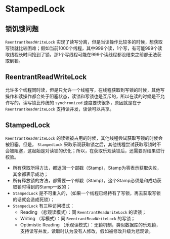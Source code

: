 # StampedLock

## 锁饥饿问题

`ReentrantReadWriteLock` 实现了读写分离，但是当读操作比较多的时候，想获取写锁就比较困难；假如当前1000个线程，其中999个读，1个写，有可能999个读取线程长时间抢到了锁，那1个写线程可能在999个读线程都没结束之前都无法获取到锁。

## ReentrantReadWriteLock

允许多个线程同时读，但是只允许一个线程写，在线程获取到写锁的时候，其他写操作和读操作都会处于阻塞状态，读锁和写锁也是互斥的，所以在读的时候是不允许写的，读写锁比传统的 `synchronized` 速度要快很多，原因就是在于 `ReentrantReadWriteLock` 支持读并发，读读可以共享。

## StampedLock

`ReentrantReadWriteLock` 的读锁被占用的时候，其他线程尝试获取写锁的时候会被阻塞。但是， `StampedLock` 采取乐观获取锁之后，其他线程尝试获取写锁时不会被阻塞，这起始是对读锁的优化；所以，在获取乐观读锁后，还需要对结果进行校验。

- 所有获取所得方法，都返回一个邮戳（Stamp），Stamp为零表示获取失败，其余都表示成功；
- 所有释放锁的方法，都需要一个邮戳（Stamp），这个Stamp必须是和成功获取锁时得到的Stamp一致的；
- `StampedLock` 是不可重入的，（如果一个线程已经持有了写锁，再去获取写锁的话就会造成死锁）；
- `StampedLock` 有三种访问模式：
  - Reading （悲观读模式）：同 `ReentrantReadWriteLock` 的读锁；
  - Writing （写模式）：同 `ReentrantReadWriteLock` 的写锁；
  - Optimistic Reading （乐观读模式）：无锁机制，类似数据库的乐观锁，支持读写并发，读取时认为没有人修改，假如被修改升级为悲观读。